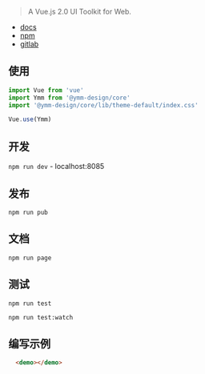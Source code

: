 > A Vue.js 2.0 UI Toolkit for Web.

- [docs](http://qastatic.ymmoa.com/ymm-design/#/zh-CN/component/)
- [npm](http://192.168.199.131:4873/)
- [gitlab](http://code.ymmoa.com/ymmoa/ymm-design.git)

## 使用
``` javascript
import Vue from 'vue'
import Ymm from '@ymm-design/core'
import '@ymm-design/core/lib/theme-default/index.css'

Vue.use(Ymm)
```

## 开发
`npm run dev` - localhost:8085

## 发布
`npm run pub`

## 文档
`npm run page`

## 测试
`npm run test`

`npm run test:watch`

## 编写示例
```html @preview
  <demo></demo>
```
